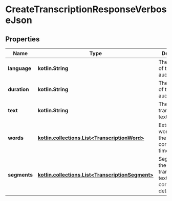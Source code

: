 
# CreateTranscriptionResponseVerboseJson

## Properties
| Name | Type | Description | Notes |
| ------------ | ------------- | ------------- | ------------- |
| **language** | **kotlin.String** | The language of the input audio. |  |
| **duration** | **kotlin.String** | The duration of the input audio. |  |
| **text** | **kotlin.String** | The transcribed text. |  |
| **words** | [**kotlin.collections.List&lt;TranscriptionWord&gt;**](TranscriptionWord.md) | Extracted words and their corresponding timestamps. |  [optional] |
| **segments** | [**kotlin.collections.List&lt;TranscriptionSegment&gt;**](TranscriptionSegment.md) | Segments of the transcribed text and their corresponding details. |  [optional] |



